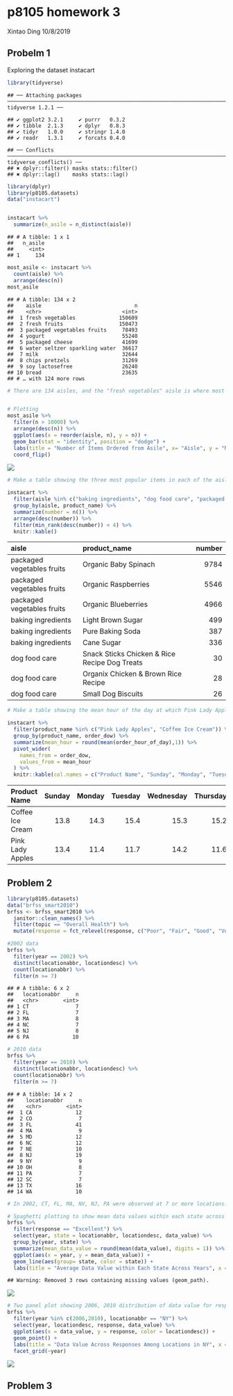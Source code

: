 p8105 homework 3
================
Xintao Ding
10/8/2019

## Probelm 1

Exploring the dataset
    instacart

``` r
library(tidyverse)
```

    ## ── Attaching packages ───────────────────────────────────────────────────────────────────────────────────── tidyverse 1.2.1 ──

    ## ✔ ggplot2 3.2.1     ✔ purrr   0.3.2
    ## ✔ tibble  2.1.3     ✔ dplyr   0.8.3
    ## ✔ tidyr   1.0.0     ✔ stringr 1.4.0
    ## ✔ readr   1.3.1     ✔ forcats 0.4.0

    ## ── Conflicts ──────────────────────────────────────────────────────────────────────────────────────── tidyverse_conflicts() ──
    ## ✖ dplyr::filter() masks stats::filter()
    ## ✖ dplyr::lag()    masks stats::lag()

``` r
library(dplyr)
library(p8105.datasets)
data("instacart")


instacart %>% 
  summarize(n_asile = n_distinct(aisle))
```

    ## # A tibble: 1 x 1
    ##   n_asile
    ##     <int>
    ## 1     134

``` r
most_asile <- instacart %>%
  count(aisle) %>% 
  arrange(desc(n))
most_asile
```

    ## # A tibble: 134 x 2
    ##    aisle                              n
    ##    <chr>                          <int>
    ##  1 fresh vegetables              150609
    ##  2 fresh fruits                  150473
    ##  3 packaged vegetables fruits     78493
    ##  4 yogurt                         55240
    ##  5 packaged cheese                41699
    ##  6 water seltzer sparkling water  36617
    ##  7 milk                           32644
    ##  8 chips pretzels                 31269
    ##  9 soy lactosefree                26240
    ## 10 bread                          23635
    ## # … with 124 more rows

``` r
# There are 134 aisles, and the "fresh vegetables" aisle is where most products are ordered from, second comes after is the "fresh fruits" aisle


# Plotting 
most_asile %>% 
  filter(n > 10000) %>% 
  arrange(desc(n)) %>% 
  ggplot(aes(x = reorder(aisle, n), y = n)) + 
  geom_bar(stat = "identity", position = "dodge") +
  labs(title = "Number of Items Ordered from Asile", x= "Aisle", y = "Number of Products") +
  coord_flip()
```

![](p8105_hw3_xd2222_files/figure-gfm/explore%20instacart%20dataset-1.png)<!-- -->

``` r
# Make a table showing the three most popular items in each of the aisles “baking ingredients”, “dog food care”, and “packaged vegetables fruits”

instacart %>% 
  filter(aisle %in% c("baking ingredients", "dog food care", "packaged vegetables fruits")) %>% 
  group_by(aisle, product_name) %>% 
  summarize(number = n()) %>% 
  arrange(desc(number)) %>% 
  filter(min_rank(desc(number)) < 4) %>% 
  knitr::kable() 
```

| aisle                      | product\_name                                 | number |
| :------------------------- | :-------------------------------------------- | -----: |
| packaged vegetables fruits | Organic Baby Spinach                          |   9784 |
| packaged vegetables fruits | Organic Raspberries                           |   5546 |
| packaged vegetables fruits | Organic Blueberries                           |   4966 |
| baking ingredients         | Light Brown Sugar                             |    499 |
| baking ingredients         | Pure Baking Soda                              |    387 |
| baking ingredients         | Cane Sugar                                    |    336 |
| dog food care              | Snack Sticks Chicken & Rice Recipe Dog Treats |     30 |
| dog food care              | Organix Chicken & Brown Rice Recipe           |     28 |
| dog food care              | Small Dog Biscuits                            |     26 |

``` r
# Make a table showing the mean hour of the day at which Pink Lady Apples and Coffee Ice Cream are ordered on each day of the week; format this table for human readers 

instacart %>% 
  filter(product_name %in% c("Pink Lady Apples", "Coffee Ice Cream")) %>% 
  group_by(product_name, order_dow) %>% 
  summarize(mean_hour = round(mean(order_hour_of_day),1)) %>% 
  pivot_wider(
    names_from = order_dow,
    values_from = mean_hour
  ) %>% 
  knitr::kable(col.names = c("Product Name", "Sunday", "Monday", "Tuesday", "Wednesday", "Thursday", "Friday", "Saturday"))
```

| Product Name     | Sunday | Monday | Tuesday | Wednesday | Thursday | Friday | Saturday |
| :--------------- | -----: | -----: | ------: | --------: | -------: | -----: | -------: |
| Coffee Ice Cream |   13.8 |   14.3 |    15.4 |      15.3 |     15.2 |   12.3 |     13.8 |
| Pink Lady Apples |   13.4 |   11.4 |    11.7 |      14.2 |     11.6 |   12.8 |     11.9 |

## Problem 2

``` r
library(p8105.datasets)
data("brfss_smart2010")
brfss <- brfss_smart2010 %>% 
  janitor::clean_names() %>% 
  filter(topic == "Overall Health") %>% 
  mutate(response = fct_relevel(response, c("Poor", "Fair", "Good", "Very good", "Excellent" )))

#2002 data
brfss %>% 
  filter(year == 2002) %>% 
  distinct(locationabbr, locationdesc) %>% 
  count(locationabbr) %>% 
  filter(n >= 7)
```

    ## # A tibble: 6 x 2
    ##   locationabbr     n
    ##   <chr>        <int>
    ## 1 CT               7
    ## 2 FL               7
    ## 3 MA               8
    ## 4 NC               7
    ## 5 NJ               8
    ## 6 PA              10

``` r
# 2010 data 
brfss %>% 
  filter(year == 2010) %>% 
  distinct(locationabbr, locationdesc) %>% 
  count(locationabbr) %>% 
  filter(n >= 7)
```

    ## # A tibble: 14 x 2
    ##    locationabbr     n
    ##    <chr>        <int>
    ##  1 CA              12
    ##  2 CO               7
    ##  3 FL              41
    ##  4 MA               9
    ##  5 MD              12
    ##  6 NC              12
    ##  7 NE              10
    ##  8 NJ              19
    ##  9 NY               9
    ## 10 OH               8
    ## 11 PA               7
    ## 12 SC               7
    ## 13 TX              16
    ## 14 WA              10

``` r
# In 2002, CT, FL, MA, NV, NJ, PA were observed at 7 or more locations. In 2010, CA, CO, FL, MA, MD, NC, NE,NJ, NY, OH were observed at 7 or more locations

# Spaghetti plotting to show mean data values within each state across years
brfss %>% 
  filter(response == "Excellent") %>% 
  select(year, state = locationabbr, locationdesc, data_value) %>% 
  group_by(year, state) %>% 
  summarize(mean_data_value = round(mean(data_value), digits = 1)) %>% 
  ggplot(aes(x = year, y = mean_data_value)) + 
  geom_line(aes(group= state, color = state)) +
  labs(title = "Average Data Value within Each State Across Years", x = "Year", y = "Average Data Value", catpion = "Data from brfss")
```

    ## Warning: Removed 3 rows containing missing values (geom_path).

![](p8105_hw3_xd2222_files/figure-gfm/explore%20BRFSS%20dataset-1.png)<!-- -->

``` r
# Two panel plot showing 2006, 2010 distribution of data value for responses among locations in NY state
brfss %>% 
  filter(year %in% c(2006,2010), locationabbr == "NY") %>% 
  select(year, locationdesc, response, data_value) %>% 
  ggplot(aes(x = data_value, y = response, color = locationdesc)) +
  geom_point() +
  labs(title = "Data Value Across Responses Among Locations in NY", x = "Data Value", y = "Response", catpion = "data from brfss") +
  facet_grid(~year)
```

![](p8105_hw3_xd2222_files/figure-gfm/explore%20BRFSS%20dataset-2.png)<!-- -->

## Problem 3
